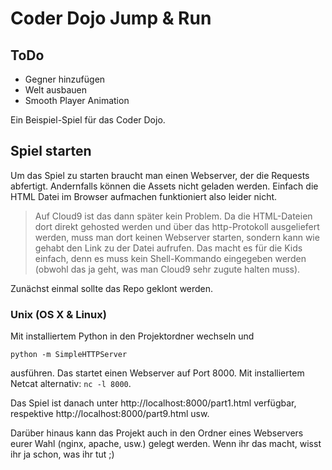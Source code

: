 # Coder Dojo Jump & Run

## ToDo

* Gegner hinzufügen
* Welt ausbauen
* Smooth Player Animation

Ein Beispiel-Spiel für das Coder Dojo.

## Spiel starten

Um das Spiel zu starten braucht man einen Webserver, der die Requests abfertigt. Andernfalls können die Assets nicht geladen werden. Einfach die HTML Datei im Browser aufmachen funktioniert also leider nicht.

> Auf Cloud9 ist das dann später kein Problem. Da die HTML-Dateien dort direkt gehosted werden und über das http-Protokoll ausgeliefert werden, muss man dort keinen Webserver starten, sondern kann wie gehabt den Link zu der Datei aufrufen. Das macht es für die Kids einfach, denn es muss kein Shell-Kommando eingegeben werden (obwohl das ja geht, was man Cloud9 sehr zugute halten muss).

Zunächst einmal sollte das Repo geklont werden.

### Unix (OS X & Linux)

Mit installiertem Python in den Projektordner wechseln und

`python -m SimpleHTTPServer`

ausführen. Das startet einen Webserver auf Port 8000. Mit installiertem Netcat alternativ: `nc -l 8000`.

Das Spiel ist danach unter http://localhost:8000/part1.html verfügbar, respektive http://localhost:8000/part9.html usw.

Darüber hinaus kann das Projekt auch in den Ordner eines Webservers eurer Wahl (nginx, apache, usw.) gelegt werden. Wenn ihr das macht, wisst ihr ja schon, was ihr tut ;)

